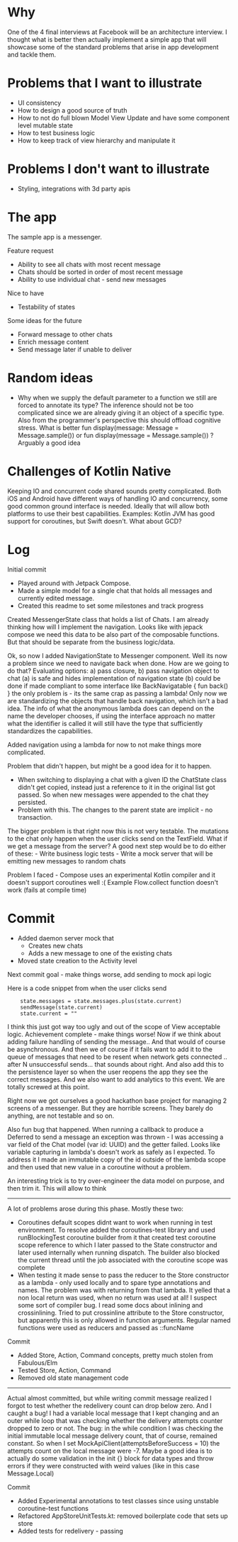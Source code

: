 # Why
One of the 4 final interviews at Facebook will be an architecture interview.
I thought what is better then actually implement a simple app that will showcase
some of the standard problems that arise in app development and tackle them.

# Problems that I want to illustrate
* UI consistency
* How to design a good source of truth
* How to not do full blown Model View Update and have some component level mutable state
* How to test business logic
* How to keep track of view hierarchy and manipulate it

# Problems I don't want to illustrate
* Styling, integrations with 3d party apis

# The app
The sample app is a messenger.

Feature request
* Ability to see all chats with most recent message
* Chats should be sorted in order of most recent message
* Ability to use individual chat - send new messages

Nice to have
* Testability of states

Some ideas for the future
* Forward message to other chats
* Enrich message content
* Send message later if unable to deliver

# Random ideas

* Why when we supply the default parameter to a function we still are forced to
annotate its type? The inference should not be too complicated since we are already
giving it an object of a specific type. Also from the programmer's perspective
this should offload cognitive stress. What is better
  fun display(message: Message = Message.sample())
  or
  fun display(message = Message.sample())
  ? Arguably a good idea

# Challenges of Kotlin Native
Keeping IO and concurrent code shared sounds pretty complicated. Both iOS and Android have
different ways of handling IO and concurrency, some good common ground interface is needed.
Ideally that will allow both platforms to use their best capabilities.
Examples:
Kotlin JVM has good support for coroutines, but Swift doesn't. What about GCD?

# Log

Initial commit
* Played around with Jetpack Compose.
* Made a simple model for a single chat that holds all messages
and currently edited message.
* Created this readme to set some milestones and track progress

Created MessengerState class that holds a list of Chats.
I am already thinking how will I implement the navigation.
Looks like with jepack compose we need this data to be also part of the
composable functions. But that should be separate from the business logic/data.

Ok, so now I added NavigationState to Messenger component.
Well its now a problem since we need to navigate back when done. How are we
going to do that? Evaluating options: a) pass closure, b) pass navigation object to chat
(a) is safe and hides implementation of navigation state
(b) could be done if made compliant to some interface like BackNavigatable { fun back() }
  the only problem is - its the same crap as passing a lambda! Only now we are standardizing
  the objects that handle back navigation, which isn't a bad idea. The info of what the
  anonymous lambda does can depend on the name the developer chooses, if using the interface approach
  no matter what the identifier is called it will still have the type that sufficiently
  standardizes the capabilities.

Added navigation using a lambda for now to not make things more complicated.

Problem that didn't happen, but might be a good idea for it to happen.
* When switching to displaying a chat with a given ID the ChatState class
  didn't get copied, instead just a reference to it in the original list got passed.
  So when new messages were appended to the chat they persisted.
* Problem with this. The changes to the parent state are implicit - no transaction.

The bigger problem is that right now this is not very testable. The mutations to the
chat only happen when the user clicks send on the TextField. What if we get a message from the server?
A good next step would be to do either of these:
    - Write business logic tests
    - Write a mock server that will be emitting new messages to random chats

Problem I faced - Compose uses an experimental Kotlin compiler
and it doesn't support coroutines well :(
Example Flow<T>.collect function doesn't work (fails at compile time)

# Commit
* Added daemon server mock that
    - Creates new chats
    - Adds a new message to one of the existing chats
* Moved state creation to the Activity level

Next commit goal - make things worse, add sending to mock api logic

Here is a code snippet from when the user clicks send
```
    state.messages = state.messages.plus(state.current)
    sendMessage(state.current)
    state.current = ""
```
I think this just got way too ugly and out of the scope of View acceptable logic.
Achievement complete - make things worse!
Now if we think about adding failure handling of sending the message..
And that would of course be asynchronous. And then we of course if it fails
want to add it to the queue of messages that need to be resent when network
gets connected .. after N unsuccessful sends... that sounds about right.
And also add this to the persistence layer so when the user reopens the app
they see the correct messages. And we also want to add analytics to this event.
We are totally screwed at this point.

Right now we got ourselves a good hackathon base project for managing 2 screens
of a messenger. But they are horrible screens. They barely do anything, are not
testable and so on.

Also fun bug that happened. When running a callback to produce a Deferred to send a message
an exception was thrown - I was accessing a var field of the Chat model (var id: UUID)
and the getter failed. Looks like variable capturing in lambda's doesn't work as safely 
as I expected. To address it I made an immutable copy of the id outside of the 
lambda scope and then used that new value in a coroutine without a problem.

An interesting trick is to try over-engineer the data model on purpose, and then 
trim it. This will allow to think 

-----

A lot of problems arose during this phase. Mostly these two:
* Coroutines default scopes didnt want to work when running in test environment.
  To resolve added the coroutines-test library and used runBlockingTest coroutine builder
  from it that created test coroutine scope reference to which I later passed to
  the State constructor and later used internally when running dispatch.
  The builder also blocked the current thread until the job associated
  with the coroutine scope was complete
* When testing it made sense to pass the reducer to the Store constructor 
  as a lambda - only used locally and to spare type annotations and names.
  The problem was with returning from that lambda. It yelled that a non local
  return was used, when no return was used at all! I suspect some sort of 
  compiler bug. I read some docs about inlining and crossinlining. 
  Tried to put crossinline attribute to the Store constructor, but 
  apparently this is only allowed in function arguments.
  Regular named functions were used as reducers and passed as ::funcName

Commit 
* Added Store, Action, Command concepts, pretty much stolen from Fabulous/Elm
* Tested Store, Action, Command
* Removed old state management code

----

Actual almost committed, but while writing commit message realized I forgot to test
whether the redelivery count can drop below zero. And I caught a bug! 
I had a variable local message that I kept changing and an outer while loop
that was checking whether the delivery attempts counter dropped to zero or not.
The bug: in the while condition I was checking the initial immutable local message
delivery count, that of course, remained constant. So when I set MockApiClient(attemptsBeforeSuccess = 10)
the attempts count on the local message were -7. Maybe a good idea is to actually 
do some validation in the init {} block for data types and throw errors if they were constructed 
with weird values (like in this case Message.Local)

Commit 
* Added Experimental annotations to test classes since using unstable coroutine-test functions
* Refactored AppStoreUnitTests.kt: removed boilerplate code that sets up store
* Added tests for redelivery - passing





